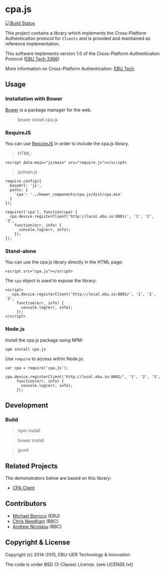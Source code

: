 cpa.js
======

[![Build Status](https://travis-ci.org/ebu/cpa.js.svg?branch=master)](https://travis-ci.org/ebu/cpa.js)

This project contains a library which implements the Cross-Platform Authentication
protocol for `Clients` and is provided and maintained as reference implementation.

This software implements version 1.0 of the Cross-Platform Authentication Protocol ([EBU Tech 3366](https://tech.ebu.ch/docs/tech/tech3366.pdf))

More information on Cross-Platform Authentication: [EBU Tech](http://tech.ebu.ch/cpa)


## Usage

### Installation with Bower

[Bower](https://github.com/bower/bower) is a package manager for the web.

> bower install cpa.js


### RequireJS

You can use [RequireJS](http://requirejs.org/) in order to include the cpa.js library.

> HTML:

    <script data-main="js/main" src="require.js"></script>

> js/main.js

    require.config({
      baseUrl: 'js',
      paths: {
        'cpa': '../bower_components/cpa.js/dist/cpa.min'
      }
    });

    require(['cpa'], function(cpa) {
      cpa.device.registerClient('http://local.ebu.io:8001/', '1', '2', '3',
        function(err, info) {
          console.log(err, info);
        });
    });


### Stand-alone

You can use the cpa.js library directly in the HTML page:

    <script src="cpa.js"></script>

The `cpa` object is used to expose the library:

    <script>
       cpa.device.registerClient('http://local.ebu.io:8001/', '1', '2', '3',
         function(err, info) {
           console.log(err, info);
         });
    </script>

### Node.js

Install the cpa.js package using NPM:

    npm install cpa.js

Use `require` to access within Node.js:

    var cpa = require('cpa.js');

    cpa.device.registerClient('http://local.ebu.io:8001/', '1', '2', '3',
         function(err, info) {
           console.log(err, info);
         });


## Development

### Build

> npm install

> bower install

> grunt


## Related Projects

The demonstrators below are based on this library:
* [CPA Client](https://github.com/ebu/cpa-client)

## Contributors

* [Michael Barroco](https://github.com/barroco) (EBU)
* [Chris Needham](https://github.com/chrisn) (BBC)
* [Andrew Nicolaou](https://github.com/andrewn) (BBC)

## Copyright & License

Copyright (c) 2014-2015, EBU-UER Technology & Innovation

The code is under BSD (3-Clause) License. (see LICENSE.txt)
